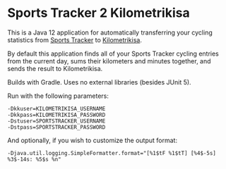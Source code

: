 Sports Tracker 2 Kilometrikisa
==============================

This is a Java 12 application for automatically transferring your cycling statistics from 
[Sports Tracker](https://www.sports-tracker.com/) to [Kilometrikisa](https://www.kilometrikisa.fi/).

By default this application finds all of your Sports Tracker cycling entries from the current day,
sums their kilometers and minutes together, and sends the result to Kilometrikisa.

Builds with Gradle. Uses no external libraries (besides JUnit 5).

Run with the following parameters:

    -Dkkuser=KILOMETRIKISA_USERNAME
    -Dkkpass=KILOMETRIKISA_PASSWORD
    -Dstuser=SPORTSTRACKER_USERNAME
    -Dstpass=SPORTSTRACKER_PASSWORD

And optionally, if you wish to customize the output format:

    -Djava.util.logging.SimpleFormatter.format="[%1$tF %1$tT] [%4$-5s] %3$-14s: %5$s %n" 

